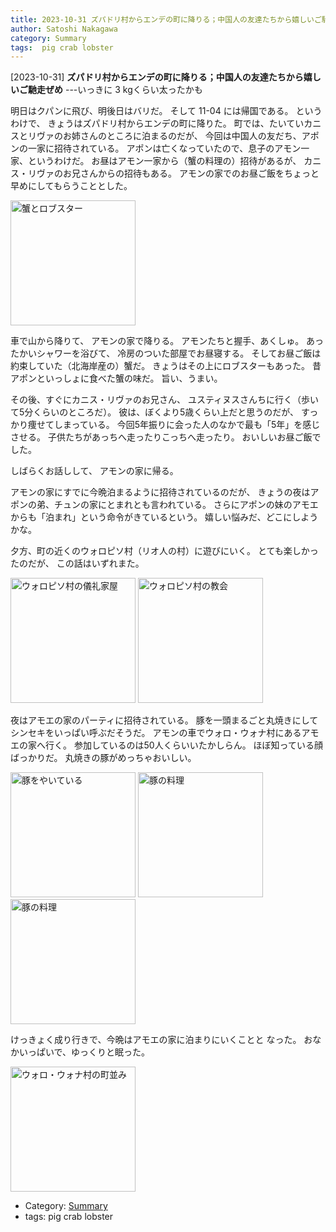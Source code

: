 ```yaml
---
title: 2023-10-31 ズパドリ村からエンデの町に降りる；中国人の友達たちから嬉しいご馳走ぜめ ---いっきに 3 kgくらい太ったかも
author: Satoshi Nakagawa
category: Summary
tags:  pig crab lobster
---
```


[2023-10-31] **ズパドリ村からエンデの町に降りる；中国人の友達たちから嬉しいご馳走ぜめ**  ---いっきに 3 kgくらい太ったかも

 明日はクパンに飛び、明後日はバリだ。
そして 11-04 には帰国である。
というわけで、
きょうはズパドリ村からエンデの町に降りた。
町では、たいていカニスとリヴァのお姉さんのところに泊まるのだが、
今回は中国人の友だち、アポンの一家に招待されている。
アポンは亡くなっていたので、息子のアモン一家、というわけだ。
お昼はアモン一家から（蟹の料理の）招待があるが、
カニス・リヴァのお兄さんからの招待もある。
アモンの家でのお昼ご飯をちょっと早めにしてもらうこととした。

<img src="/pict/2023-10-31-crab.jpg)" alt="蟹とロブスター" width="200"/>

 車で山から降りて、
アモンの家で降りる。
アモンたちと握手、あくしゅ。
あったかいシャワーを浴びて、
冷房のついた部屋でお昼寝する。
そしてお昼ご飯は約束していた（北海岸産の）蟹だ。
きょうはその上にロブスターもあった。
昔アポンといっしょに食べた蟹の味だ。
旨い、うまい。

 その後、すぐにカニス・リヴァのお兄さん、
ユスティヌスさんちに行く（歩いて5分くらいのところだ）。
彼は、ぼくより5歳くらい上だと思うのだが、
すっかり痩せてしまっている。
今回5年振りに会った人のなかで最も「5年」を感じさせる。
子供たちがあっちへ走ったりこっちへ走ったり。
おいしいお昼ご飯でした。

 しばらくお話しして、
アモンの家に帰る。

 アモンの家にすでに今晩泊まるように招待されているのだが、
きょうの夜はアポンの弟、チュンの家にとまれとも言われている。
さらにアポンの妹のアモエからも「泊まれ」という命令がきているという。
嬉しい悩みだ、どこにしようかな。

 夕方、町の近くのウォロピソ村（リオ人の村）に遊びにいく。
とても楽しかったのだが、
この話はいずれまた。

<img src="/pict/2023-10-31-wolotopo-1.jpg)" alt="ウォロピソ村の儀礼家屋" width="200"/>

<img src="/pict/2023-10-31-wolotopo-2.jpg)" alt="ウォロピソ村の教会" width="200"/>

 夜はアモエの家のパーティに招待されている。
豚を一頭まるごと丸焼きにしてシンセキをいっぱい呼ぶだそうだ。
アモンの車でウォロ・ウォナ村にあるアモエの家へ行く。
参加しているのは50人くらいいたかしらん。
ほぼ知っている顔ばっかりだ。
丸焼きの豚がめっちゃおいしい。

<img src="/pict/2023-10-31-cooking.jpg)" alt="豚をやいている" width="200"/>

<img src="/pict/2023-10-31-pork-1.jpg)" alt="豚の料理" width="200"/>

<img src="/pict/2023-10-31-pork-2.jpg)" alt="豚の料理" width="200"/>

 けっきょく成り行きで、今晩はアモエの家に泊まりにいくことと
なった。
おなかいっぱいで、ゆっくりと眠った。

<img src="/pict/2023-10-31-wolowona.jpg)" alt="ウォロ・ウォナ村の町並み" width="200"/>

- Category: [Summary](https://merapano.github.io/categories.html#Summary)
- tags:  pig crab lobster
